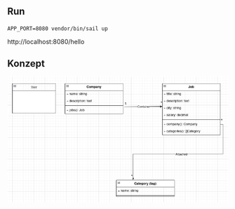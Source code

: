 ## Run

```
APP_PORT=8080 vendor/bin/sail up
```
http://localhost:8080/hello

## Konzept

![Konzept](diagram.png)
